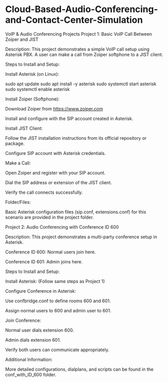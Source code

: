 # Cloud-Based-Audio-Conferencing-and-Contact-Center-Simulation
VoIP & Audio Conferencing Projects
Project 1: Basic VoIP Call Between Zoiper and JIST

Description:
This project demonstrates a simple VoIP call setup using Asterisk PBX. A user can make a call from Zoiper softphone to a JIST client.

Steps to Install and Setup:

Install Asterisk (on Linux):

sudo apt update
sudo apt install -y asterisk
sudo systemctl start asterisk
sudo systemctl enable asterisk


Install Zoiper (Softphone):

Download Zoiper from https://www.zoiper.com

Install and configure with the SIP account created in Asterisk.

Install JIST Client:

Follow the JIST installation instructions from its official repository or package.

Configure SIP account with Asterisk credentials.

Make a Call:

Open Zoiper and register with your SIP account.

Dial the SIP address or extension of the JIST client.

Verify the call connects successfully.

Folder/Files:

Basic Asterisk configuration files (sip.conf, extensions.conf) for this scenario are provided in the project folder.

Project 2: Audio Conferencing with Conference ID 600

Description:
This project demonstrates a multi-party conference setup in Asterisk.

Conference ID 600: Normal users join here.

Conference ID 601: Admin joins here.

Steps to Install and Setup:

Install Asterisk:
(Follow same steps as Project 1)

Configure Conference in Asterisk:

Use confbridge.conf to define rooms 600 and 601.

Assign normal users to 600 and admin user to 601.

Join Conference:

Normal user dials extension 600.

Admin dials extension 601.

Verify both users can communicate appropriately.

Additional Information:

More detailed configurations, dialplans, and scripts can be found in the conf_with_ID_600 folder.
